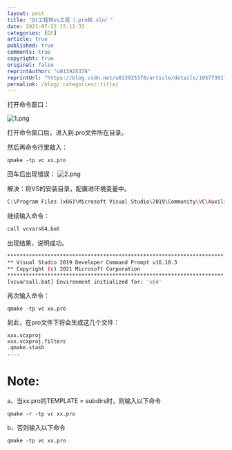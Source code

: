 ```yaml
---
layout: post
title: "Qt工程转vs工程（.pro转.sln）"
date: 2021-07-22 15:11:33
categories: [Qt]
article: true
published: true
comments: true
copyright: true
original: false
reprintAuthor: "u013925378"
reprintUrl: "https://blog.csdn.net/u013925378/article/details/105773917"
permalink: /blog/:categories/:title/
---
```


打开命令窗口：

![1.png](https://abaoa.cn/assets/post/2021-07-22-15-11-33/1.png)

打开命令窗口后，进入到.pro文件所在目录。

然后再命令行里敲入：
```dos
qmake -tp vc xx.pro
```

回车后出现错误：
![2.png](https://abaoa.cn/assets/post/2021-07-22-15-11-33/2.png)

解决：将VS的安装目录，配置进环境变量中。

```bash
C:\Program Files (x86)\Microsoft Visual Studio\2019\Community\VC\Auxiliary\Build
```

继续输入命令：
```bash
call vcvars64.bat
```
出现结果，说明成功。
```bash
**********************************************************************
** Visual Studio 2019 Developer Command Prompt v16.10.3
** Copyright (c) 2021 Microsoft Corporation
**********************************************************************
[vcvarsall.bat] Environment initialized for: 'x64'
```

再次输入命令：
```dos
qmake -tp vc xx.pro
```
到此，在pro文件下将会生成这几个文件：
```dos
xxx.vcxproj
xxx.vcxproj.filters
.qmake.stash
....
```

# Note:

a、当xx.pro的TEMPLATE = subdirs时，则输入以下命令

```dos
qmake -r -tp vc xx.pro
```

b、否则输入以下命令

```dos
qmake -tp vc xx.pro
```



